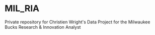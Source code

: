 # MIL_RIA
Private repository for Christien Wright's Data Project for the Milwaukee Bucks Research &amp; Innovation Analyst
